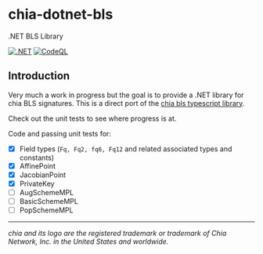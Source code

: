 # chia-dotnet-bls

.NET BLS Library

[![.NET](https://github.com/dkackman/chia-dotnet-bls/actions/workflows/dotnet.yml/badge.svg)](https://github.com/dkackman/chia-dotnet-bls/actions/workflows/dotnet.yml)
[![CodeQL](https://github.com/dkackman/chia-dotnet-bls/actions/workflows/github-code-scanning/codeql/badge.svg)](https://github.com/dkackman/chia-dotnet-bls/actions/workflows/github-code-scanning/codeql)

## Introduction

Very much a work in progress but the goal is to provide a .NET library for chia BLS signatures. This is a direct port of the [chia bls typescript library](https://github.com/Chia-Network/node-chia-bls).

Check out the unit tests to see where progress is at.

Code and passing unit tests for:
- [x] Field types (`Fq, Fq2, fq6, Fq12` and related associated types and constants)
- [x] AffinePoint
- [x] JacobianPoint
- [x] PrivateKey
- [ ] AugSchemeMPL
- [ ] BasicSchemeMPL
- [ ] PopSchemeMPL
___

_chia and its logo are the registered trademark or trademark of Chia Network, Inc. in the United States and worldwide._
